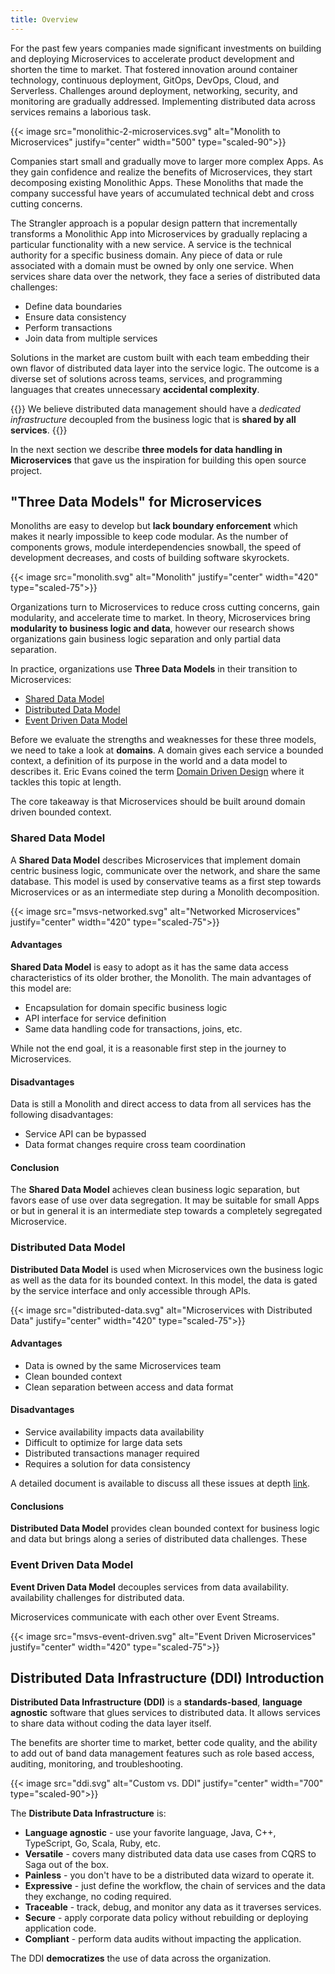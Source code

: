 ```yaml
---
title: Overview
---
```


For the past few years companies made significant investments on building and deploying Microservices to accelerate product development and shorten the time to market. That fostered innovation around container technology, continuous deployment, GitOps, DevOps, Cloud, and Serverless. Challenges around deployment, networking, security, and monitoring are gradually addressed. Implementing distributed data across services remains a laborious task. 

{{< image src="monolithic-2-microservices.svg" alt="Monolith to Microservices" justify="center" width="500" type="scaled-90">}}

Companies start small and gradually move to larger more complex Apps. As they gain confidence and realize the benefits of Microservices, they start decomposing existing Monolithic Apps. These Monoliths that made the company successful have years of accumulated technical debt and cross cutting concerns. 
 
The Strangler approach is a popular design pattern that incrementally transforms a Monolithic App into Microservices by gradually replacing a particular functionality with a new service. A service is the technical authority for a specific business domain. Any piece of data or rule associated with a domain must be owned by only one service. When services share data over the network, they face a series of distributed data challenges:

* Define data boundaries
* Ensure data consistency
* Perform transactions
* Join data from multiple services

Solutions in the market are custom built with each team embedding their own flavor of distributed data layer into the service logic. The outcome is a diverse set of solutions across teams, services, and programming languages that creates unnecessary **accidental complexity**.

{{<idea>}}
We believe distributed data management should have a _dedicated infrastructure_ decoupled from the business logic that is **shared by all services**. 
{{</idea>}}

In the next section we describe **three models for data handling in Microservices** that gave us the inspiration for building this open source project. 

## "Three Data Models" for Microservices

Monoliths are easy to develop but **lack boundary enforcement** which makes it nearly impossible to keep code modular. As the number of components grows, module interdependencies snowball, the speed of development decreases, and costs of building software skyrockets.

{{< image src="monolith.svg" alt="Monolith" justify="center" width="420" type="scaled-75">}}

Organizations turn to Microservices to reduce cross cutting concerns, gain modularity, and accelerate time to market. In theory, Microservices bring **modularity to business logic and data**, however our research shows organizations gain business logic separation and only partial data separation. 

In practice, organizations use **Three Data Models** in their transition to Microservices:

* [Shared Data Model](#shared-data-model)
* [Distributed Data Model](#distributed-data-model)
* [Event Driven Data Model](#event-driven-data-model)

Before we evaluate the strengths and weaknesses for these three models, we need to take a look at **domains**. A domain gives each service a bounded context, a definition of its purpose in the world and a data model to describes it. Eric Evans coined the term [Domain Driven Design](https://en.wikipedia.org/wiki/Domain-driven_design) where it tackles this topic at length.

The core takeaway is that Microservices should be built around domain driven bounded context. 


### Shared Data Model

A **Shared Data Model** describes Microservices that implement domain centric business logic, communicate over the network, and share the same database. This model is used by conservative teams as a first step towards Microservices or as an intermediate step during a Monolith decomposition.

{{< image src="msvs-networked.svg" alt="Networked Microservices" justify="center" width="420" type="scaled-75">}}

#### Advantages 

**Shared Data Model** is easy to adopt as it has the same data access characteristics of its older brother, the Monolith. The main advantages of this model are:

* Encapsulation for domain specific business logic
* API interface for service definition
* Same data handling code for transactions, joins, etc.

While not the end goal, it is a reasonable first step in the journey to Microservices. 

#### Disadvantages 

Data is still a Monolith and direct access to data from all services has the following disadvantages:

* Service API can be bypassed
* Data format changes require cross team coordination

#### Conclusion 

The **Shared Data Model** achieves clean business logic separation, but favors ease of use over data segregation. It may be suitable for small Apps or but in general it is an intermediate step towards a completely segregated Microservice.


### Distributed Data Model

**Distributed Data Model** is used when Microservices own the business logic as well as the data for its bounded context. In this model, the data is gated by the service interface and only accessible through APIs.

{{< image src="distributed-data.svg" alt="Microservices with Distributed Data" justify="center" width="420" type="scaled-75">}}


#### Advantages 

* Data is owned by the same Microservices team
* Clean bounded context
* Clean separation between access and data format 


#### Disadvantages

* Service availability impacts data availability
* Difficult to optimize for large data sets
* Distributed transactions manager required
* Requires a solution for data consistency 

A detailed document is available to discuss all these issues at depth [link](link).

#### Conclusions

**Distributed Data Model** provides clean bounded context for business logic and data but brings along a series of distributed data challenges. These 


### Event Driven Data Model

**Event Driven Data Model** decouples services from data availability.  availability challenges for distributed data.

Microservices communicate with each other over Event Streams.

{{< image src="msvs-event-driven.svg" alt="Event Driven Microservices" justify="center" width="420" type="scaled-75">}}


## Distributed Data Infrastructure (DDI) Introduction

**Distributed Data Infrastructure (DDI)** is a **standards-based**, **language agnostic** software that glues services to distributed data. It allows services to share data without coding the data layer itself.

The benefits are shorter time to market, better code quality, and the ability to add out of band data management features such as role based access, auditing, monitoring, and troubleshooting.

{{< image src="ddi.svg" alt="Custom vs. DDI" justify="center" width="700" type="scaled-90">}}

The **Distribute Data Infrastructure** is:

* **Language agnostic** - use your favorite language, Java, C++, TypeScript, Go, Scala, Ruby, etc.
* **Versatile** - covers many distributed data data use cases from CQRS to Saga out of the box.
* **Painless** - you don't have to be a distributed data wizard to operate it.
* **Expressive** - just define the workflow, the chain of services and the data they exchange, no coding required.
* **Traceable** - track, debug, and monitor any data as it traverses services.
* **Secure** - apply corporate data policy without rebuilding or deploying application code.
* **Compliant** - perform data audits without impacting the application.

The DDI **democratizes** the use of data across the organization.